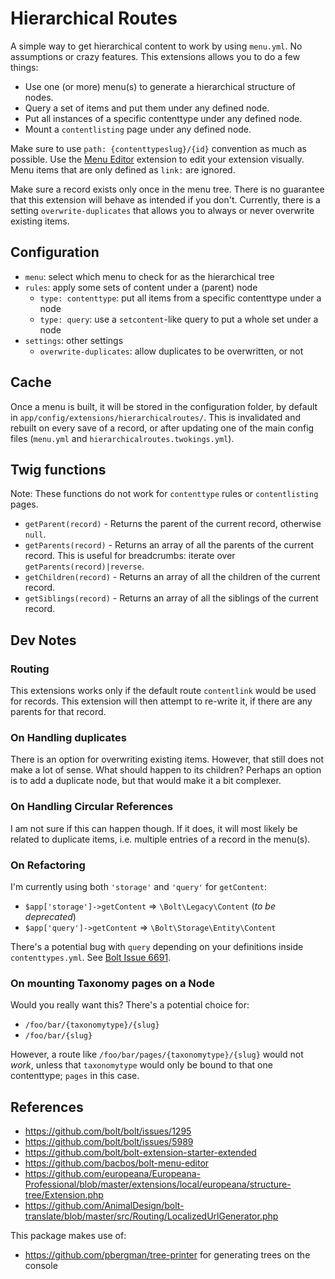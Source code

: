 # Hierarchical Routes

A simple way to get hierarchical content to work by using `menu.yml`.
No assumptions or crazy features. This extensions allows you to do a few things:

- Use one (or more) menu(s) to generate a hierarchical structure of nodes.
- Query a set of items and put them under any defined node.
- Put all instances of a specific contenttype under any defined node.
- Mount a `contentlisting` page under any defined node.

Make sure to use `path: {contenttypeslug}/{id}` convention as much as possible.
Use the [Menu Editor](https://github.com/bacbos/bolt-menu-editor) extension to
edit your extension visually. Menu items that are only defined as `link:` are
ignored.

Make sure a record exists only once in the menu tree. There is no guarantee that
this extension will behave as intended if you don't. Currently, there is a
setting `overwrite-duplicates` that allows you to always or never overwrite
existing items.


## Configuration

- `menu`: select which menu to check for as the hierarchical tree
- `rules`: apply some sets of content under a (parent) node
  - `type: contenttype`: put all items from a specific contenttype under a node
  - `type: query`: use a `setcontent`-like query to put a whole set under a node
- `settings`: other settings
  - `overwrite-duplicates`: allow duplicates to be overwritten, or not


## Cache

Once a menu is built, it will be stored in the configuration folder, by default
in `app/config/extensions/hierarchicalroutes/`. This is invalidated and rebuilt
on every save of a record, or after updating one of the main config files
(`menu.yml` and `hierarchicalroutes.twokings.yml`).


## Twig functions

Note: These functions do not work for `contenttype` rules or `contentlisting` pages.

- `getParent(record)` - Returns the parent of the current record, otherwise `null`.
- `getParents(record)` - Returns an array of all the parents of the current record. This is useful for breadcrumbs: iterate over `getParents(record)|reverse`.
- `getChildren(record)` - Returns an array of all the children of the current record.
- `getSiblings(record)` - Returns an array of all the siblings of the current record.


## Dev Notes

### Routing

This extensions works only if the default route `contentlink` would be used for
records. This extension will then attempt to re-write it, if there are any
parents for that record.


### On Handling duplicates

There is an option for overwriting existing items. However, that still does not
make a lot of sense. What should happen to its children? Perhaps an option is to
add a duplicate node, but that would make it a bit complexer.


### On Handling Circular References

I am not sure if this can happen though. If it does, it will most likely be
related to duplicate items, i.e. multiple entries of a record in the menu(s).


### On Refactoring

I'm currently using both `'storage'` and `'query'` for `getContent`:

- `$app['storage']->getContent` => `\Bolt\Legacy\Content` (_to be deprecated_)
- `$app['query']->getContent`   => `\Bolt\Storage\Entity\Content`

There's a potential bug with `query` depending on your definitions inside
`contenttypes.yml`. See [Bolt Issue 6691](https://github.com/bolt/bolt/issues/6691).


### On mounting Taxonomy pages on a Node

Would you really want this? There's a potential choice for:

  - `/foo/bar/{taxonomytype}/{slug}`
  - `/foo/bar/{slug}`

However, a route like `/foo/bar/pages/{taxonomytype}/{slug}` would not _work_,
unless that `taxonomytype` would only be bound to that one contenttype; `pages`
in this case.


## References

- https://github.com/bolt/bolt/issues/1295
- https://github.com/bolt/bolt/issues/5989
- https://github.com/bolt/bolt-extension-starter-extended
- https://github.com/bacbos/bolt-menu-editor
- https://github.com/europeana/Europeana-Professional/blob/master/extensions/local/europeana/structure-tree/Extension.php
- https://github.com/AnimalDesign/bolt-translate/blob/master/src/Routing/LocalizedUrlGenerator.php

This package makes use of:
- https://github.com/pbergman/tree-printer for generating trees on the console
